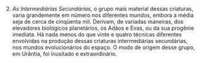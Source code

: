 ﻿2. <em>As Intermediárias Secundárias,</em> o grupo mais material dessas criaturas, varia grandemente em número nos diferentes mundos, embora a média seja de cerca de cinqüenta mil. Derivam, de variadas maneiras, dos elevadores biológicos planetários, os Adãos e Evas, ou da sua progênie imediata. Há nada menos do que vinte e quatro técnicas diferentes envolvidas na produção dessas criaturas intermediárias secundárias, nos mundos evolucionários do espaço. O modo de origem desse grupo, em Urântia, foi inusitado e extraordinário.
